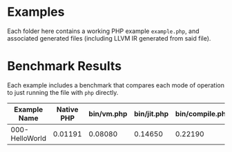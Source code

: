 # Examples

Each folder here contains a working PHP example `example.php`, and associated generated files (including LLVM IR generated from said file).

# Benchmark Results

Each example includes a benchmark that compares each mode of operation to just running the file with `php` directly.

<!-- benchmark table start -->

|         Example Name |      Native PHP |      bin/vm.php |     bin/jit.php | bin/compile.php |      ./compiled |
|----------------------|-----------------|-----------------|-----------------|-----------------|-----------------|
|       000-HelloWorld |         0.01191 |         0.08080 |         0.14650 |         0.22190 |         0.00117 |
<!-- benchmark table end -->
